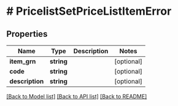 # # PricelistSetPriceListItemError


## Properties 


Name | Type | Description | Notes
------------ | ------------- | ------------- | -------------
**item_grn**| **string** |   | [optional]
**code**| **string** |   | [optional]
**description**| **string** |   | [optional]


[[Back to Model list]](../../README.md#models) [[Back to API list]](../../README.md#endpoints) [[Back to README]](../../README.md)

